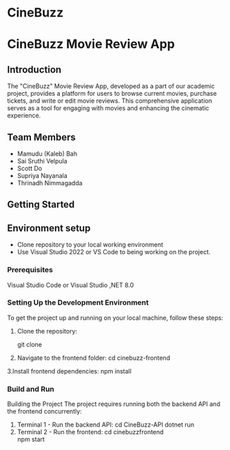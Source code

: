 # CineBuzz
# CineBuzz Movie Review App

## Introduction
The "CineBuzz" Movie Review App, developed as a part of our academic project, provides a platform for users to browse current movies, purchase tickets, and write or edit movie reviews. This comprehensive application serves as a tool for engaging with movies and enhancing the cinematic experience.

## Team Members
- Mamudu (Kaleb) Bah
- Sai Sruthi Velpula
- Scott Do
- Supriya Nayanala
- Thrinadh Nimmagadda

## Getting Started

## Environment setup
- Clone repository to your local working environment
- Use Visual Studio 2022 or VS Code to being working on the project.

### Prerequisites
Visual Studio Code or Visual Studio ,NET 8.0 

### Setting Up the Development Environment
To get the project up and running on your local machine, follow these steps:

1. Clone the repository:
   
   git clone <repository-url>
   
2. Navigate to the frontend folder:
   cd cinebuzz-frontend
   
3.Install frontend dependencies:
   npm install

### Build and Run
Building the Project
The project requires running both the backend API and the frontend concurrently:
1. Terminal 1 - Run the backend API:
cd CineBuzz-API 
dotnet run
2. Terminal 2 - Run the frontend:
cd cinebuzzfrontend  
npm start




